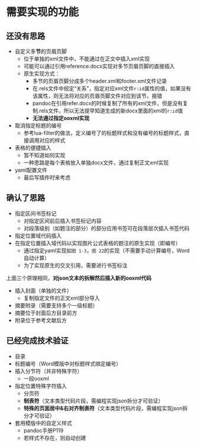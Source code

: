 # 需要实现的功能

## 还没有思路

* 自定义多**节**的页眉页脚
  * 位于单独的xml文件中，不能通过在正文中插入xml实现
  * 可能可以通过引用reference.docx实现对多节页眉页脚的直接插入
  * 原生实现方式：
    * 多节的页眉页脚分成多个header.xml和footer.xml文件记录
    * 在.rels文件中规定“关系”，指定对应xml文件`r:id`属性的值，如果没有该属性，则无法将对应的页眉页脚文件对应到该节，报错
    * pandoc在引用refer.docx的时候复制了所有的xml文件，但是没有复制.rels文件，所以无法提早知道生成的新docx里面的xml的`r:id`值
    * **无法通过指定ooxml实现**
* 取消指定标题的编号
  * 参考lua-filter的做法，定义编号了的标题样式和没有编号的标题样式，直接调用对应的样式
* 表格的便捷插入
  * 暂不知道如何实现
  * 一种思路是每个表格放入单独docx文件，通过复制正文xml实现
* yaml配置文件
  * 最后写插件时来考虑

## 确认了思路

* 指定区间书签标记
  * 对指定区间前后插入书签标记内容
  * 对段落级别（如题注的部分）的部分应用书签可在段落层次插入书签代码
* 指定位置域代码插入
* 在指定位置插入域代码以实现图片公式表格的题注的原生实现（即编号）
  * 通过指定yaml实现如`图 1-3`，`图 22`的实现（不需要手动计算编号，Word自动计算）
  * 为了实现原生的交叉引用，需要进行书签标注

上面三个原理相同，**对json文本的拆解然后插入新的ooxml代码**

* 插入封面（单独的文件）
  * 复制指定文件的正文xml部分导入
* 摘要附录（需要支持多个一级标题）
* 摘要位于封面后方目录前方
* 附录位于参考文献后方

## 已经完成技术验证

* 目录
* 标题编号（Word模版中对标题样式绑定编号）
* 插入分节符（并非特殊字符）
  * 一段ooxml
* 指定位置特殊字符插入
  * 分页符
  * **制表符**（文本类型代码片段，需编程实现json拆分才可验证）
  * **特殊的页面居中&右对齐制表符**（文本类型代码片段，需编程实现json拆分才可验证）
* 套用模版中的自定义样式
  * pandoc手册P119
  * 若样式不存在，则自动创建

